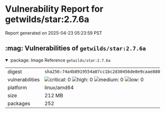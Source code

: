 # Vulnerability Report for getwilds/star:2.7.6a

Report generated on 2025-04-23 05:23:59 PST

<h2>:mag: Vulnerabilities of <code>getwilds/star:2.7.6a</code></h2>

<details open="true"><summary>:package: Image Reference</strong> <code>getwilds/star:2.7.6a</code></summary>
<table>
<tr><td>digest</td><td><code>sha256:74a4b8919554a07cc1bc2d30456de8e9caae880e1002fdba33e020e95e743bc9</code></td><tr><tr><td>vulnerabilities</td><td><img alt="critical: 0" src="https://img.shields.io/badge/critical-0-lightgrey"/> <img alt="high: 0" src="https://img.shields.io/badge/high-0-lightgrey"/> <img alt="medium: 0" src="https://img.shields.io/badge/medium-0-lightgrey"/> <img alt="low: 0" src="https://img.shields.io/badge/low-0-lightgrey"/> <!-- unspecified: 0 --></td></tr>
<tr><td>platform</td><td>linux/amd64</td></tr>
<tr><td>size</td><td>212 MB</td></tr>
<tr><td>packages</td><td>252</td></tr>
</table>
</details></table>
</details>

<table></table>